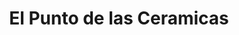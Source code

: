 ---
title: "El Punto de las Ceramicas"
url: /tegucigalpa/el-punto-de-las-ceramicas/
shop: Basteln
---